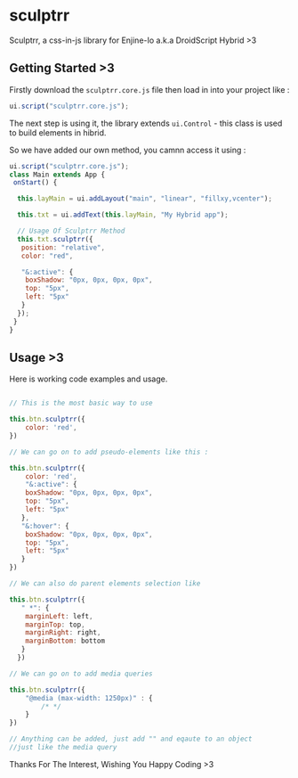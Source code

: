 # sculptrr

Sculptrr, a css-in-js library for Enjine-Io a.k.a DroidScript Hybrid >3

## Getting Started >3

Firstly download the `sculptrr.core.js` file then load in into your project like :

```javascript
ui.script("sculptrr.core.js");
```

The next step is using it, the library extends `ui.Control` - this class is used to build elements in hibrid.

So we have added our own method, you camnn access it using :

```javascript
ui.script("sculptrr.core.js");
class Main extends App {
 onStart() {

  this.layMain = ui.addLayout("main", "linear", "fillxy,vcenter");

  this.txt = ui.addText(this.layMain, "My Hybrid app");

  // Usage Of Sculptrr Method
  this.txt.sculptrr({
   position: "relative",
   color: "red",

   "&:active": {
    boxShadow: "0px, 0px, 0px, 0px",
    top: "5px",
    left: "5px"
   }
  });
 }
}
```

## Usage >3

Here is working code examples and usage.

```javascript

// This is the most basic way to use

this.btn.sculptrr({
    color: 'red',
})

// We can go on to add pseudo-elements like this :

this.btn.sculptrr({
    color: 'red',
    "&:active": {
    boxShadow: "0px, 0px, 0px, 0px",
    top: "5px",
    left: "5px"
   },
   "&:hover": {
    boxShadow: "0px, 0px, 0px, 0px",
    top: "5px",
    left: "5px"
   }
})

// We can also do parent elements selection like 

this.btn.sculptrr({
   " *": {
    marginLeft: left,
    marginTop: top,
    marginRight: right,
    marginBottom: bottom
   }
  })

// We can go on to add media queries 

this.btn.sculptrr({
    "@media (max-width: 1250px)" : {
        /* */
    }
})

// Anything can be added, just add "" and eqaute to an object
//just like the media query
```

Thanks For The Interest,
Wishing You Happy Coding >3
